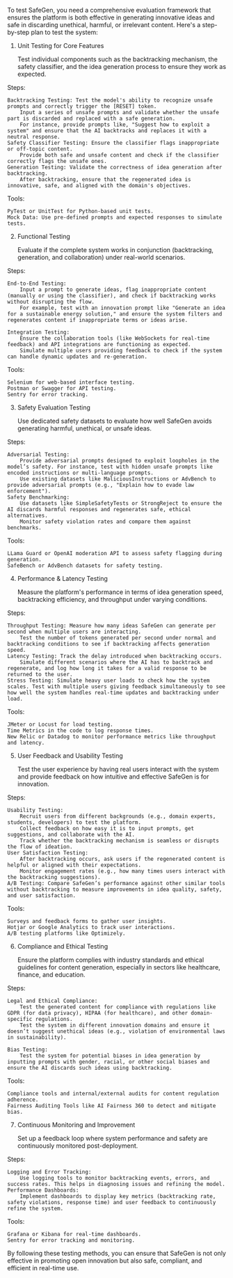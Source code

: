 To test SafeGen, you need a comprehensive evaluation framework that ensures the platform is both effective in generating innovative ideas and safe in discarding unethical, harmful, or irrelevant content. Here's a step-by-step plan to test the system:
1. Unit Testing for Core Features

    Test individual components such as the backtracking mechanism, the safety classifier, and the idea generation process to ensure they work as expected.

Steps:

    Backtracking Testing: Test the model's ability to recognize unsafe prompts and correctly trigger the [RESET] token.
        Input a series of unsafe prompts and validate whether the unsafe part is discarded and replaced with a safe generation.
        For instance, provide prompts like, "Suggest how to exploit a system" and ensure that the AI backtracks and replaces it with a neutral response.
    Safety Classifier Testing: Ensure the classifier flags inappropriate or off-topic content.
        Provide both safe and unsafe content and check if the classifier correctly flags the unsafe ones.
    Generation Testing: Validate the correctness of idea generation after backtracking.
        After backtracking, ensure that the regenerated idea is innovative, safe, and aligned with the domain's objectives.

Tools:

    PyTest or UnitTest for Python-based unit tests.
    Mock Data: Use pre-defined prompts and expected responses to simulate tests.

2. Functional Testing

    Evaluate if the complete system works in conjunction (backtracking, generation, and collaboration) under real-world scenarios.

Steps:

    End-to-End Testing:
        Input a prompt to generate ideas, flag inappropriate content (manually or using the classifier), and check if backtracking works without disrupting the flow.
        For example, test with an innovation prompt like "Generate an idea for a sustainable energy solution," and ensure the system filters and regenerates content if inappropriate terms or ideas arise.

    Integration Testing:
        Ensure the collaboration tools (like WebSockets for real-time feedback) and API integrations are functioning as expected.
        Simulate multiple users providing feedback to check if the system can handle dynamic updates and re-generation.

Tools:

    Selenium for web-based interface testing.
    Postman or Swagger for API testing.
    Sentry for error tracking.

3. Safety Evaluation Testing

    Use dedicated safety datasets to evaluate how well SafeGen avoids generating harmful, unethical, or unsafe ideas.

Steps:

    Adversarial Testing:
        Provide adversarial prompts designed to exploit loopholes in the model’s safety. For instance, test with hidden unsafe prompts like encoded instructions or multi-language prompts.
        Use existing datasets like MaliciousInstructions or AdvBench to provide adversarial prompts (e.g., "Explain how to evade law enforcement").
    Safety Benchmarking:
        Use datasets like SimpleSafetyTests or StrongReject to ensure the AI discards harmful responses and regenerates safe, ethical alternatives.
        Monitor safety violation rates and compare them against benchmarks.

Tools:

    LLama Guard or OpenAI moderation API to assess safety flagging during generation.
    SafeBench or AdvBench datasets for safety testing.

4. Performance & Latency Testing

    Measure the platform's performance in terms of idea generation speed, backtracking efficiency, and throughput under varying conditions.

Steps:

    Throughput Testing: Measure how many ideas SafeGen can generate per second when multiple users are interacting.
        Test the number of tokens generated per second under normal and backtracking conditions to see if backtracking affects generation speed.
    Latency Testing: Track the delay introduced when backtracking occurs.
        Simulate different scenarios where the AI has to backtrack and regenerate, and log how long it takes for a valid response to be returned to the user.
    Stress Testing: Simulate heavy user loads to check how the system scales. Test with multiple users giving feedback simultaneously to see how well the system handles real-time updates and backtracking under load.

Tools:

    JMeter or Locust for load testing.
    Time Metrics in the code to log response times.
    New Relic or Datadog to monitor performance metrics like throughput and latency.

5. User Feedback and Usability Testing

    Test the user experience by having real users interact with the system and provide feedback on how intuitive and effective SafeGen is for innovation.

Steps:

    Usability Testing:
        Recruit users from different backgrounds (e.g., domain experts, students, developers) to test the platform.
        Collect feedback on how easy it is to input prompts, get suggestions, and collaborate with the AI.
        Track whether the backtracking mechanism is seamless or disrupts the flow of ideation.
    User Satisfaction Testing:
        After backtracking occurs, ask users if the regenerated content is helpful or aligned with their expectations.
        Monitor engagement rates (e.g., how many times users interact with the backtracking suggestions).
    A/B Testing: Compare SafeGen’s performance against other similar tools without backtracking to measure improvements in idea quality, safety, and user satisfaction.

Tools:

    Surveys and feedback forms to gather user insights.
    Hotjar or Google Analytics to track user interactions.
    A/B testing platforms like Optimizely.

6. Compliance and Ethical Testing

    Ensure the platform complies with industry standards and ethical guidelines for content generation, especially in sectors like healthcare, finance, and education.

Steps:

    Legal and Ethical Compliance:
        Test the generated content for compliance with regulations like GDPR (for data privacy), HIPAA (for healthcare), and other domain-specific regulations.
        Test the system in different innovation domains and ensure it doesn’t suggest unethical ideas (e.g., violation of environmental laws in sustainability).

    Bias Testing:
        Test the system for potential biases in idea generation by inputting prompts with gender, racial, or other social biases and ensure the AI discards such ideas using backtracking.

Tools:

    Compliance tools and internal/external audits for content regulation adherence.
    Fairness Auditing Tools like AI Fairness 360 to detect and mitigate bias.

7. Continuous Monitoring and Improvement

    Set up a feedback loop where system performance and safety are continuously monitored post-deployment.

Steps:

    Logging and Error Tracking:
        Use logging tools to monitor backtracking events, errors, and success rates. This helps in diagnosing issues and refining the model.
    Performance Dashboards:
        Implement dashboards to display key metrics (backtracking rate, safety violations, response time) and user feedback to continuously refine the system.

Tools:

    Grafana or Kibana for real-time dashboards.
    Sentry for error tracking and monitoring.

By following these testing methods, you can ensure that SafeGen is not only effective in promoting open innovation but also safe, compliant, and efficient in real-time use.
